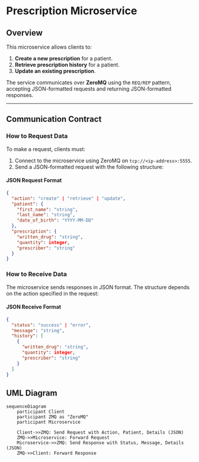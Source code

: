 # Prescription Microservice

## Overview
This microservice allows clients to:
1. **Create a new prescription** for a patient.
2. **Retrieve prescription history** for a patient.
3. **Update an existing prescription**.

The service communicates over **ZeroMQ** using the `REQ/REP` pattern, accepting JSON-formatted requests and returning JSON-formatted responses.

---

## Communication Contract

### **How to Request Data**
To make a request, clients must:
1. Connect to the microservice using ZeroMQ on `tcp://<ip-address>:5555`.
2. Send a JSON-formatted request with the following structure:

#### JSON Request Format
```json
{
  "action": "create" | "retrieve" | "update",
  "patient": {
    "first_name": "string",
    "last_name": "string",
    "date_of_birth": "YYYY-MM-DD"
  },
  "prescription": {
    "written_drug": "string",
    "quantity": integer,
    "prescriber": "string"
  }
}
```

### **How to Receive Data**

The microservice sends responses in JSON format. The structure depends on the action specified in the request:

#### JSON Receive Format
```json
{
  "status": "success" | "error",
  "message": "string",
  "history": [
    {
      "written_drug": "string",
      "quantity": integer,
      "prescriber": "string"
    }
  ]
}
```
## UML Diagram

```mermaid
sequenceDiagram
    participant Client
    participant ZMQ as "ZeroMQ"
    participant Microservice

    Client->>ZMQ: Send Request with Action, Patient, Details (JSON)
    ZMQ->>Microservice: Forward Request
    Microservice->>ZMQ: Send Response with Status, Message, Details (JSON)
    ZMQ->>Client: Forward Response
```
